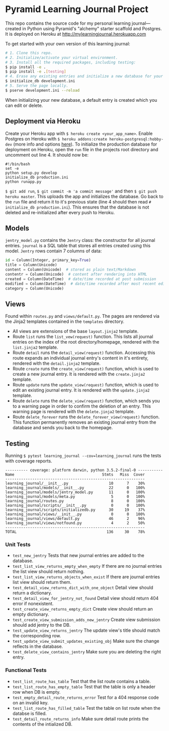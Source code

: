 # Pyramid Learning Journal Project

This repo contains the source code for my personal learning journal—created in Python using Pyramid's "alchemy" starter scaffold and Postgres. It is deployed on Heroku at http://mylearningjournal.herokuapp.com

To get started with your own version of this learning journal:
```bash
# 1. Clone this repo.
# 2. Initialize/activate your virtual environment.
# 3. Install all the required packages, including testing:
$ pip install -e . 
$ pip install -e .[testing]
# 4. Erase any existing entries and initialize a new database for your local environment:
$ initialize_db development.ini
# 5. Serve the page locally.
$ pserve development.ini --reload
```

When initializing your new database, a default entry is created which you can edit or delete.

## Deployment via Heroku

Create your Heroku app with `$ heroku create <your_app_name>`.  Enable Postgres on Heroku with `$ heroku addons:create heroku-postgresql:hobby-dev` (more info and options [here](https://devcenter.heroku.com/articles/heroku-postgresql#create-a-new-database)). To initialize the production database for deployment on Heroku, open the `run` file in the projects root directory and uncomment out line 4. It should now be:

```
#!/bin/bash
set -e
python setup.py develop
initialize_db production.ini
python runapp.py
```

`$ git add run`, `$ git commit -m 'a commit message'` and then `$ git push heroku master`. This uploads the app and initializes the database. Go back to the `run` file and return it to it's previous state (line 4 should then read `# initialize_db production.ini`). This ensures that the database is not deleted and re-initialized after every push to Heroku.

## Models

`jentry_model.py` contains the `Jentry` class: the constructor for all journal entries. `journal` is a SQL table that stores all entries created using this model. `Jentry` rows contain 7 columns of data:

```python
id = Column(Integer, primary_key=True)
title = Column(Unicode)
content = Column(Unicode)  # stored as plain text/Markdown
contentr = Column(Unicode)  # content after rendering into HTML
created = Column(DateTime)  # date/time recorded at post submission
modified = Column(DateTime)  # date/time recorded after most recent edit
category = Column(Unicode)
```

## Views

Found within `routes.py` and `views/default.py`. The pages are rendered via the Jinja2 templates contained in the `templates` directory.

- All views are extensions of the base `layout.jinja2` template.
- Route `list` runs the `list_vew(request)` function. This lists all journal entries on the index of the root directory/homepage, rendered with the `list.jinja2` template.
- Route `detail` runs the `detail_view(request)` function. Accessing this route expands an individual journal entry's content in it's entirety, rendered with the `detail.jinja2` template.
- Route `create` runs the `create_view(request)` function, which is used to create a new journal entry. It is rendered with the `create.jinja2` template.
- Route `update` runs the `update_view(request)` function, which is used to edit an existing journal entry. It is rendered with the `update.jinja2` template.
- Route `delete` runs the `delete_view(request)` function, which sends you to a warning page in order to confirm the deletion of an entry. This warning page is rendered with the `delete.jinja2` template.
- Route `delete_forever` runs the `delete_forever_view(request)` function. This function permanently removes an existing journal entry from the database and sends you back to the homepage.


## Testing

Running `$ pytest learning_journal --cov=learning_journal` runs the tests with coverage reports.

```
---------- coverage: platform darwin, python 3.5.2-final-0 -----------
Name                                       Stmts   Miss  Cover
--------------------------------------------------------------
learning_journal/__init__.py                  10      7    30%
learning_journal/models/__init__.py           22      0   100%
learning_journal/models/jentry_model.py       11      0   100%
learning_journal/models/meta.py                5      0   100%
learning_journal/routes.py                     8      0   100%
learning_journal/scripts/__init__.py           0      0   100%
learning_journal/scripts/initializedb.py      30     19    37%
learning_journal/views/__init__.py             0      0   100%
learning_journal/views/default.py             46      2    96%
learning_journal/views/notfound.py             4      2    50%
--------------------------------------------------------------
TOTAL                                        136     30    78%
```

### Unit Tests

- `test_new_jentry` Tests that new journal entries are added to the database.
- `test_list_view_returns_empty_when_empty` If there are no journal entries the list view should return nothing.
- `test_list_view_returns_objects_when_exist` If there are journal entries list view should return them.
- `test_detail_view_returns_dict_with_one_object` Detail view should return a dictionary.
- `test_detail_view_for_jentry_not_found` Detail view should return 404 error if nonexistent.
- `test_create_view_returns_empty_dict` Create view should return an empty dictionary.
- `test_create_view_submission_adds_new_jentry` Create view submission should add jentry to the DB.
- `test_update_view_returns_jentry` The update view's title should match the corresponding row.
- `test_update_view_submit_updates_existing_obj` Make sure the change reflects in the database.
- `test_delete_view_contains_jentry` Make sure you are deleting the right entry.

### Functional Tests

- `test_list_route_has_table` Test that the list route contains a table.
- `test_list_route_has_empty_table` Test that the table is only a header row when DB is empty.
- `test_empty_detail_route_returns_error` Test for a 404 response code on an invalid key.
- `test_list_route_has_filled_table` Test the table on list route when the databse is filled.
- `test_detail_route_returns_info` Make sure detail route prints the contents of the intialized DB.

